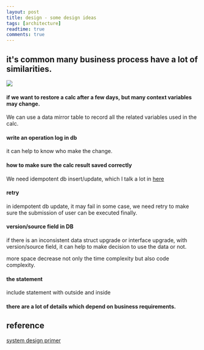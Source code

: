 ```yaml
---
layout: post
title: design - some design ideas
tags: [architecture]
readtime: true
comments: true
---
```


## it's common many business process have a lot of similarities.

![](https://pt-starimg.didistatic.com/static/starimg/img/WZZtElqVEi1623416844350.png)

#### if we want to restore a calc after a few days, but many context variables may change.
We can use a data mirror table to record all the related variables used in the calc.

#### write an operation log in db
it can help to know who make the change. 

#### how to make sure the calc result saved correctly
We need idempotent db insert/update, which I talk a lot in [here](2021-06-10-idempotent_db_update.md)

#### retry
in idempotent db update, it may fail in some case, we need retry to make sure the submission of user can be executed finally. 

#### version/source field in DB
if there is an inconsistent data struct upgrade or interface upgrade, with version/source field, it can help to make decision to use the data or not.  

more space decrease not only the time complexity but also code complexity.


#### the statement
include statement with outside and inside

#### there are a lot of details which depend on business requirements.

## reference
[system design primer](https://github.com/donnemartin/system-design-primer/blob/master/README.md)